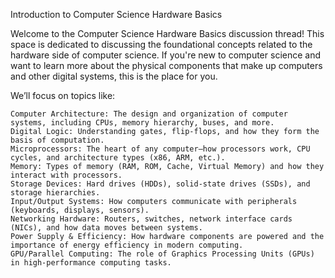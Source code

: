 Introduction to Computer Science Hardware Basics

Welcome to the Computer Science Hardware Basics discussion thread! This space is dedicated to discussing the foundational concepts related to the hardware side of computer science. If you're new to computer science and want to learn more about the physical components that make up computers and other digital systems, this is the place for you.

We’ll focus on topics like:

    Computer Architecture: The design and organization of computer systems, including CPUs, memory hierarchy, buses, and more.
    Digital Logic: Understanding gates, flip-flops, and how they form the basis of computation.
    Microprocessors: The heart of any computer—how processors work, CPU cycles, and architecture types (x86, ARM, etc.).
    Memory: Types of memory (RAM, ROM, Cache, Virtual Memory) and how they interact with processors.
    Storage Devices: Hard drives (HDDs), solid-state drives (SSDs), and storage hierarchies.
    Input/Output Systems: How computers communicate with peripherals (keyboards, displays, sensors).
    Networking Hardware: Routers, switches, network interface cards (NICs), and how data moves between systems.
    Power Supply & Efficiency: How hardware components are powered and the importance of energy efficiency in modern computing.
    GPU/Parallel Computing: The role of Graphics Processing Units (GPUs) in high-performance computing tasks.

